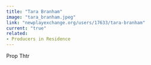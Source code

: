 ```yaml
---
title: "Tara Branham"
image: "tara_branham.jpeg"
link: "newplayexchange.org/users/17633/tara-branham"
current: "true"
related:
- Producers in Residence
---
```


Prop Thtr
